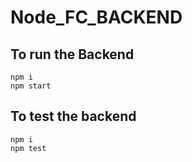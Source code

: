 # Node_FC_BACKEND

## To run the Backend

```shell
npm i
npm start
```

## To test the backend 

```shell
npm i
npm test 
```
